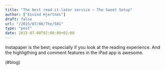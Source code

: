 ```yaml
---
title: "The best read-it-later service – The Sweet Setup"
author: ["Eivind Hjertnes"]
draft: false
url: "/2015/07/08/The/501"
type: "post"
date: 2015-07-08T02:00:00+02:00
---
```


Instapaper is the best; especially if you look at the reading
experience. And the highligthing and comment features in the iPad app is
awesome.

(#blog)
